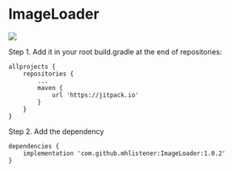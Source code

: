 # ImageLoader
[![](https://jitpack.io/v/mhlistener/ImageLoader.svg)](https://jitpack.io/#mhlistener/ImageLoader)


Step 1. Add it in your root build.gradle at the end of repositories:
```
allprojects {
    repositories {
    	...
        maven {		
            url 'https://jitpack.io'
        }
    }
}
```
Step 2. Add the dependency
```
dependencies {
    implementation 'com.github.mhlistener:ImageLoader:1.0.2'
}
```
